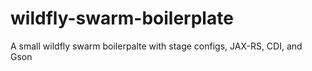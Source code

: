# wildfly-swarm-boilerplate
A small wildfly swarm boilerpalte with stage configs, JAX-RS, CDI, and Gson

